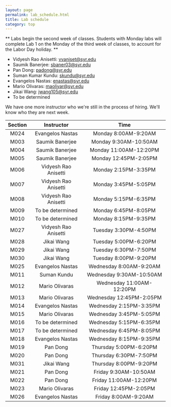 ```yaml
---
layout: page
permalink: lab_schedule.html
title: Lab schedule
category: top
---
```


** Labs begin the second week of classes. Students with Monday labs will complete Lab 1 on the Monday of the third week of classes, to account for the Labor Day holiday. **

* Vidyesh Rao Anisetti: <vvaniset@syr.edu>
* Saumik Banerjee: <sbaner03@syr.edu> 
* Pan Dong: <padong@syr.edu>
* Suman Kumar Kundu: <skundu@syr.edu> 
* Evangelos Nastas: <enastas@syr.edu>
* Mario Olivaras: <maolivar@syr.edu>
* Jikai Wang: <jwang105@syr.edu>
* To be determined 

We have one more instructor who we're still in the process of hiring. We'll know who they are next week.

| **Section**    | **Instructor** | **Time** |
|:----------:|:-------------:|:----:|
|M024|Evangelos Nastas		 |Monday 8:00AM-9:20AM |
|M003|Saumik Banerjee		 |Monday 9:30AM-10:50AM |
|M004|Saumik Banerjee		 |Monday 11:00AM-12:20PM |
|M005|Saumik Banerjee		 |Monday 12:45PM-2:05PM |
|M006|Vidyesh Rao Anisetti       |Monday 2:15PM-3:35PM |
|M007|Vidyesh Rao Anisetti	 |Monday 3:45PM-5:05PM |
|M008|Vidyesh Rao Anisetti	 |Monday 5:15PM-6:35PM |
|M009|To be determined		 |Monday 6:45PM-8:05PM |
|M010|To be determined		 |Monday 8:15PM-9:35PM |
|M027|Vidyesh Rao Anisetti	 |Tuesday 3:30PM-4:50PM |
|M028|Jikai Wang   		 |Tuesday 5:00PM-6:20PM |
|M029|Jikai Wang   		 |Tuesday 6:30PM-7:50PM |
|M030|Jikai Wang   		 |Tuesday 8:00PM-9:20PM |
|M025|Evangelos Nastas         	 |Wednesday 8:00AM-9:20AM |
|M011|Suman Kundu		 |Wednesday 9:30AM-10:50AM |
|M012|Mario Olivaras  	 	 |Wednesday 11:00AM-12:20PM |
|M013|Mario Olivaras             |Wednesday 12:45PM-2:05PM |
|M014|Evangelos Nastas		 |Wednesday 2:15PM-3:35PM |
|M015|Mario Olivaras		 |Wednesday 3:45PM-5:05PM |
|M016|To be determined		 |Wednesday 5:15PM-6:35PM |
|M017|To be determined 		 |Wednesday 6:45PM-8:05PM |
|M018|Evangelos Nastas	   	 |Wednesday 8:15PM-9:35PM |
|M019|Pan Dong			 |Thursday 5:00PM-6:20PM |
|M020|Pan Dong     		 |Thursday 6:30PM-7:50PM |
|M031|Jikai Wang                 |Thursday 8:00PM-9:20PM |
|M021|Pan Dong                	 |Friday 9:30AM-10:50AM |
|M022|Pan Dong  		 |Friday 11:00AM-12:20PM |
|M023|Mario Olivaras 		 |Friday 12:45PM-2:05PM |
|M026|Evangelos Nastas        	 |Friday 8:00AM-9:20AM |

